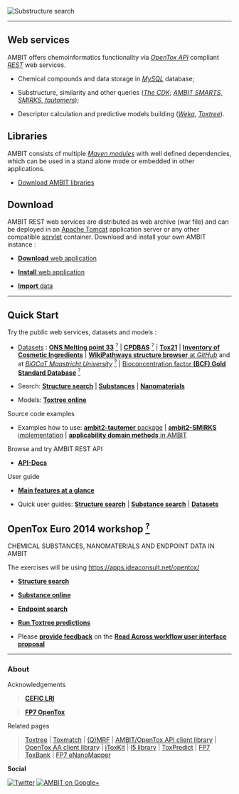 

![Substructure search](images/screenshots/search_substructure_2.png "AMBIT Substructure search")

---

## Web services

AMBIT offers chemoinformatics functionality via [*OpenTox API*](api.html) compliant [*REST*](rest.html) web services. 

- Chemical compounds and data storage in [*MySQL*](http://mysql.com) database; 

- Substructure, similarity and other queries ([*The CDK*](http://cdk.sf.net); [*AMBIT SMARTS, SMIRKS, tautomers*](pubs_citeambit.html));

- Descriptor calculation and predictive models building ([*Weka*](http://www.cs.waikato.ac.nz/ml/weka/), [*Toxtree*](http://toxtree.sf.net)).

## Libraries

AMBIT consists of multiple [*Maven modules*](http://maven.apache.org/) with well defined dependencies, which can be used in a stand alone mode or embedded in other applications.
   
- [Download AMBIT libraries](./download_ambitlibs.html)

## Download

AMBIT REST web services are distributed as web archive (war file) and can be deployed in an [Apache Tomcat](http://tomcat.apache.org/) application server or any other compatible [servlet](http://en.wikipedia.org/wiki/Java_Servlet) container. Download and install your own AMBIT instance :

-   [**Download** web application](./download_ambitrest.html)

-   [**Install** web application](./install_ambitrest.html)

-   [**Import** data](./usage_dataset.html)

---

## Quick Start

Try the public web services, datasets and models : 

-   [Datasets](https://apps.ideaconsult.net/data/dataset?pagesize=100) : [**ONS Melting point 33**](https://apps.ideaconsult.net/data/ui/_dataset?dataset_uri=https%3A%2F%2Fapps.ideaconsult.net%2Fdata%2Fdataset%2F45) [<sup>?</sup>](http://precedings.nature.com/documents/6229/version/1) | [**CPDBAS**](https://apps.ideaconsult.net/data/ui/_dataset?dataset_uri=https%3A%2F%2Fapps.ideaconsult.net%2Fdata%2Fdataset%2F10) [<sup>?</sup>](http://www.epa.gov/ncct/dsstox/sdf_cpdbas.html) | [**Tox21**](https://apps.ideaconsult.net/data/ui/_dataset?dataset_uri=https%3A%2F%2Fapps.ideaconsult.net%2Fdata%2Fdataset%2F36) | [**Inventory of Cosmetic Ingredients**](https://apps.ideaconsult.net/data/ui/_dataset?dataset_uri=https%3A%2F%2Fapps.ideaconsult.net%2Fdata%2Fdataset%2F1) | [**WikiPathways structure browser** at *GitHub*](http://ideaconsult.github.io/Toxtree.js) and at [*BiGCaT Maastricht University*](http://www.bigcat.unimaas.nl/~egonw/wpm/) [<sup>?</sup>](http://wikipathways.org/index.php/WikiPathways) |  [Bioconcentration factor **(BCF) Gold Standard Database**](http://ambit.sourceforge.net/euras/) [<sup>?</sup>](http://www.cefic-lri.org/lri-toolbox/bcf)
     
-   Search: [**Structure search**](https://apps.ideaconsult.net/data/ui/_search) | [**Substances**](https://apps.ideaconsult.net/data/substances) | [**Nanomaterials**](https://apps.ideaconsult.net/enmtest/substances) 
   
-   Models: [**Toxtree online**](https://apps.ideaconsult.net/data/ui/toxtree)

Source code examples

-   Examples how to use: [**ambit2-tautomer** package](https://github.com/ideaconsult/examples-ambit/tree/master/tautomers-example) | [**ambit2-SMIRKS** implementation](https://github.com/ideaconsult/examples-ambit/tree/master/smirks-example) | [**applicability domain methods** in AMBIT](https://github.com/ideaconsult/examples-ambit/tree/master/appdomain-example)

Browse and try AMBIT REST API

-   [**API-Docs**](http://ideaconsult.github.io/examples-ambit/apidocs/)	

User guide

-   [**Main features at a glance**](intro.html)

-   Quick user guides: [**Structure search**](usage.html) | [**Substance search**](usage_substance.html) | [**Datasets**](usage_dataset.html)

## OpenTox Euro 2014 workshop [<sup>?</sup>](http://douglasconnect.com/abstract/workshop-data-ambit)

CHEMICAL SUBSTANCES, NANOMATERIALS AND ENDPOINT DATA IN AMBIT 

The exercises will be using https://apps.ideaconsult.net/opentox/

-   [**Structure search**](https://apps.ideaconsult.net/opentox/ui/_search)

-   [**Substance online**](https://apps.ideaconsult.net/opentox/substance)

-   [**Endpoint search**](https://apps.ideaconsult.net/opentox/query/study)

-   [**Run Toxtree predictions**](https://apps.ideaconsult.net/opentox/ui/toxtree)

-   Please [**provide feedback**](https://docs.google.com/forms/d/1ncsW59uGAJfEUgSv8tvfbiU0XRXIik9RuRJ376WnkB0/viewform) on the [**Read Across workflow user interface proposal**](http://ambit.sourceforge.net/RA/RA.pdf)

---

### About

Acknowledgements

>[**CEFIC LRI**](http://www.cefic-lri.org/)

>[**FP7 OpenTox**](http://opentox.org/)

Related pages

> [Toxtree](http://toxtree.sf.net/) | [Toxmatch](http://toxmatch.sf.net/) |  [(Q)MRF](http://qmrf.sf.net/) | 
 [AMBIT/OpenTox API client library](https://github.com/ideaconsult/opentox-cli) | [OpenTox AA client library](https://github.com/vedina/opentox-aa-cli) | 
 [jToxKit](https://github.com/ideaconsult/Toxtree.js) | [I5 library](https://github.com/ideaconsult/i5) | [ToxPredict](http://toxpredict.org) |
 [FP7 ToxBank](http://toxbank.net) | [FP7 eNanoMapper](http://enanomapper.net)

**Social**

[![Twitter](./images/twitter.png)](https://twitter.com/10705013)  [![AMBIT on Google+](./images/googleplus.png)](https://plus.google.com/116849658963631645389/posts)


